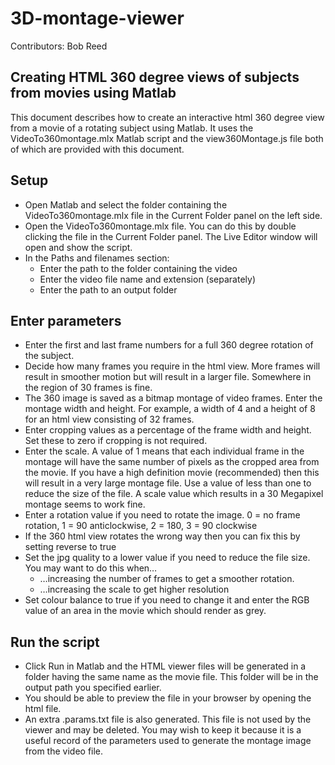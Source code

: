# 3D-montage-viewer
Contributors: Bob Reed

## Creating HTML 360 degree views of subjects from movies using Matlab

This document describes how to create an interactive html 360 degree view from a movie of a rotating subject using Matlab. It uses the VideoTo360montage.mlx Matlab script and the view360Montage.js file both of which are provided with this document.

## Setup

*	Open Matlab and select the folder containing the VideoTo360montage.mlx file in the Current Folder panel on the left side.
*	Open the VideoTo360montage.mlx file. You can do this by double clicking the file in the Current Folder panel. The Live Editor window will open and show the script.
*	In the Paths and filenames section:
	* Enter the path to the folder containing the video
	* Enter the video file name and extension (separately)
	* Enter the path to an output folder

## Enter parameters

*	Enter the first and last frame numbers for a full 360 degree rotation of the subject.
*	Decide how many frames you require in the html view. More frames will result in smoother motion but will result in a larger file. Somewhere in the region of 30 frames is fine.
*	The 360 image is saved as a bitmap montage of video frames. Enter the montage width and height. For example, a width of 4 and a height of 8 for an html view consisting of 32 frames.
*	Enter cropping values as a percentage of the frame width and height. Set these to zero if cropping is not required.
*	Enter the scale. A value of 1 means that each individual frame in the montage will have the same number of pixels as the cropped area from the movie. If you have a high definition movie (recommended) then this will result in a very large montage file. Use a value of less than one to reduce the size of the file. A scale value which results in a 30 Megapixel montage seems to work fine.
*	Enter a rotation value if you need to rotate the image. 0 = no frame rotation,  1 = 90 anticlockwise,  2 = 180,  3 = 90 clockwise
*	If the 360 html view rotates the wrong way then you can fix this by setting reverse to true
*	Set the jpg quality to a lower value if you need to reduce the file size. You may want to do this when…
	* …increasing the number of frames to get a smoother rotation.
	* …increasing the scale to get higher resolution
*	Set colour balance to true if you need to change it and enter the RGB value of an area in the movie which should render as grey.

## Run the script

*	Click Run in Matlab and the HTML viewer files will be generated in a folder having the same name as the movie file. This folder will be in the output path you specified earlier.
*	You should be able to preview the file in your browser by opening the html file.
*	An extra .params.txt file is also generated. This file is not used by the viewer and may be deleted. You may wish to keep it because it is a useful record of the parameters used to generate the montage image from the video file.
